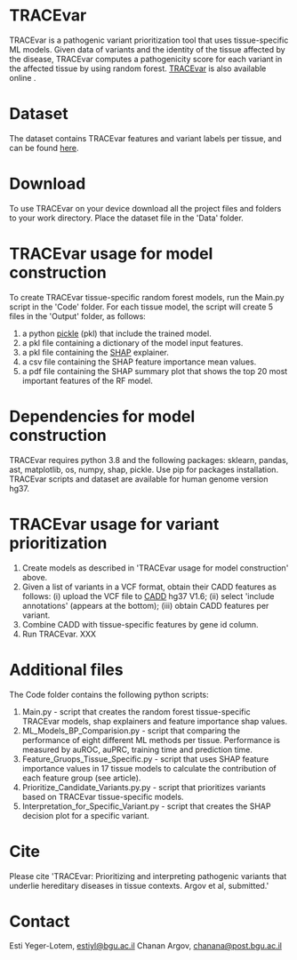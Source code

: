 # TRACEvar
TRACEvar is a pathogenic variant prioritization tool that uses tissue-specific ML models. Given data of variants and the identity of the tissue affected by the disease, TRACEvar computes a pathogenicity score for each variant in the affected tissue by using random forest. [TRACEvar](https://netbio.bgu.ac.il/tracevar/) is also available online . 

# Dataset
The dataset contains TRACEvar features and variant labels per tissue, and can be found [here](https://zenodo.org/record/5769155#.Yh9sEOhBwuU).

# Download
To use TRACEvar on your device download all the project files and folders to your work directory.
Place the dataset file in the 'Data' folder.

# TRACEvar usage for model construction
To create TRACEvar tissue-specific random forest models, run the Main.py script in the 'Code' folder. For each tissue model, the script will create 5 files in the 'Output' folder, as follows:
1. a python [pickle](https://docs.python.org/3/library/pickle.html) (pkl) that include the trained model.
2. a pkl file containing a dictionary of the model input features.
3. a pkl file containing the [SHAP](https://shap.readthedocs.io/en/latest/index.html) explainer.
4. a csv file containing the SHAP feature importance mean values.
5. a pdf file containing the SHAP summary plot that shows the top 20 most important features of the RF model.

# Dependencies for model construction
TRACEvar requires python 3.8 and the following packages: sklearn, pandas, ast, matplotlib, os, numpy, shap, pickle. Use pip for packages installation.
TRACEvar scripts and dataset are available for human genome version hg37.

# TRACEvar usage for variant prioritization
1. Create models as described in 'TRACEvar usage for model construction' above.
2. Given a list of variants in a VCF format, obtain their CADD features as follows: (i) upload the VCF file to [CADD](https://cadd.gs.washington.edu/score) hg37 V1.6; (ii) select 'include annotations' (appears at the bottom); (iii) obtain CADD features per variant.
3. Combine CADD with tissue-specific features by gene id column. 
4. Run TRACEvar. XXX

# Additional files
The Code folder contains the following python scripts:
1. Main.py - script that creates the random forest tissue-specific TRACEvar models, shap explainers and feature importance shap values.
2. ML_Models_BP_Comparision.py - script that comparing the performance of eight different ML methods per tissue. Performance is measured by auROC, auPRC, training time and prediction time. 
3. Feature_Gruops_Tissue_Specific.py - script that uses SHAP feature importance values in 17 tissue models to calculate the contribution of each feature group (see article). 
4. Prioritize_Candidate_Variants.py.py - script that prioritizes variants based on TRACEvar tissue-specific models.
5. Interpretation_for_Specific_Variant.py - script that creates the SHAP decision plot for a specific variant. 

# Cite
Please cite 'TRACEvar: Prioritizing and interpreting pathogenic variants that underlie hereditary diseases in tissue contexts. Argov et al, submitted.'

# Contact
Esti Yeger-Lotem, estiyl@bgu.ac.il
Chanan Argov, chanana@post.bgu.ac.il
